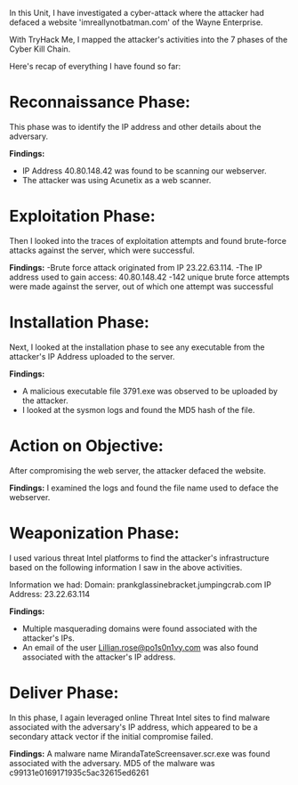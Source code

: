 In this Unit, I have investigated a cyber-attack where the attacker had defaced a website 'imreallynotbatman.com' of the Wayne Enterprise. 

With TryHack Me, I mapped the attacker's activities into the 7 phases of the Cyber Kill Chain. 


Here's recap of everything I have found so far:

# Reconnaissance Phase:
This phase was to identify the IP address and other details about the adversary.

**Findings:**
- IP Address 40.80.148.42 was found to be scanning our webserver.
- The attacker was using Acunetix as a web scanner.


# Exploitation Phase:
Then I looked into the traces of exploitation attempts and found brute-force attacks against the server, which were successful.

**Findings:**
-Brute force attack originated from IP 23.22.63.114.
-The IP address used to gain access: 40.80.148.42
-142 unique brute force attempts were made against the server, out of which one attempt was successful


# Installation Phase:
Next, I looked at the installation phase to see any executable from the attacker's IP Address uploaded to the server.

**Findings:**
- A malicious executable file 3791.exe was observed to be uploaded by the attacker.
- I looked at the sysmon logs and found the MD5 hash of the file.


# Action on Objective:
After compromising the web server, the attacker defaced the website.

**Findings:**
I examined the logs and found the file name used to deface the webserver.


# Weaponization Phase:
I used various threat Intel platforms to find the attacker's infrastructure based on the following information I saw in the above activities.

Information we had:
Domain: prankglassinebracket.jumpingcrab.com
IP Address: 23.22.63.114

**Findings:**
- Multiple masquerading domains were found associated with the attacker's IPs.
- An email of the user Lillian.rose@po1s0n1vy.com was also found associated with the attacker's IP address.


# Deliver Phase:
In this phase, I again leveraged online Threat Intel sites to find malware associated with the adversary's IP address, which appeared to be a secondary attack vector if the initial compromise failed.

**Findings:**
A malware name MirandaTateScreensaver.scr.exe was found associated with the adversary.
MD5 of the malware was c99131e0169171935c5ac32615ed6261 


